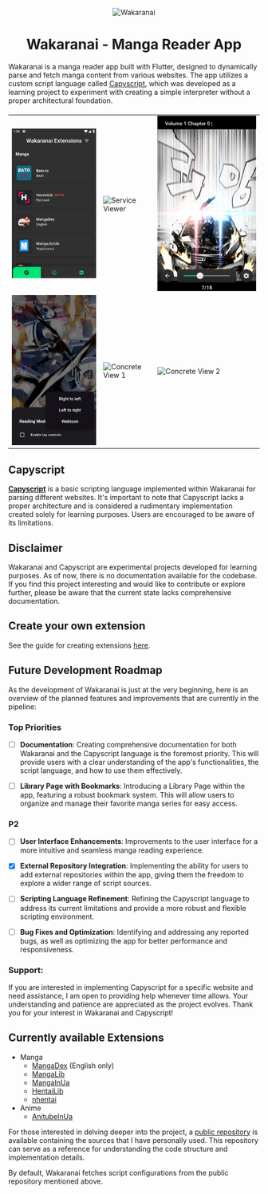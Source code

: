 <p align="center">
  <img width="192" src="docs/wakaranai.png" alt="Wakaranai"/>
</p>

<h1 align="center">Wakaranai - Manga Reader App</h1>

Wakaranai is a manga reader app built with Flutter, designed to dynamically parse and fetch manga
content from various websites. The app utilizes a custom script language
called [Capyscript](https://github.com/Sayuri128/capyscript), which was developed as a learning
project to experiment with creating a simple interpreter without a proper architectural foundation.

####

<table>
  <tr>
      <td>
        <img width="320px" src="docs/ExplorePage.png" alt="Explore Page"/>
      </td>
      <td>
         <img width="320px" src="docs/ServiceViewer.png" alt="Service Viewer"/>
      </td>
      <td>
         <img width="320px" src="docs/ChapterReader.png" alt="Chapter Reader 1"/>
      </td>
  </tr>
  <tr>
    <td>
        <img width="320px" src="docs/ChapterReader2.png" alt="Chapter Reader 2"/>
    </td>
    <td>
        <img width="320px" src="docs/ConcreteView1.png" alt="Concrete View 1"/>
    </td>
    <td>
      <img width="320px" src="docs/ConcreteView2.png" alt="Concrete View 2"/>
    </td>
  </tr>
</table>

## Capyscript

[**Capyscript**](https://github.com/Sayuri128/capyscript) is a basic scripting language implemented
within Wakaranai for parsing different websites. It's important to note that Capyscript lacks a
proper architecture and is considered a rudimentary implementation created solely for learning
purposes. Users are encouraged to be aware of its limitations.

## Disclaimer

Wakaranai and Capyscript are experimental projects developed for learning purposes. As of now, there
is no documentation available for the codebase. If you find this project interesting and would like
to contribute or explore further, please be aware that the current state lacks comprehensive
documentation.

## Create your own extension

See the guide for creating extensions [here](docs/guides/extensions.md).

## Future Development Roadmap
As the development of Wakaranai is just at the very beginning, here is an overview of the planned features and improvements that are currently in the pipeline:

### Top Priorities

- [ ] **Documentation**: Creating comprehensive documentation for both Wakaranai and the Capyscript language is the foremost priority. This will provide users with a clear understanding of the app's functionalities, the script language, and how to use them effectively.

- [ ] **Library Page with Bookmarks**: Introducing a Library Page within the app, featuring a robust bookmark system. This will allow users to organize and manage their favorite manga series for easy access.

### P2

- [ ] **User Interface Enhancements**: Improvements to the user interface for a more intuitive and seamless manga reading experience.

- [x] **External Repository Integration**: Implementing the ability for users to add external repositories within the app, giving them the freedom to explore a wider range of script sources.

- [ ] **Scripting Language Refinement**: Refining the Capyscript language to address its current limitations and provide a more robust and flexible scripting environment.

- [ ] **Bug Fixes and Optimization**: Identifying and addressing any reported bugs, as well as optimizing the app for better performance and responsiveness.

### Support:

If you are interested in implementing Capyscript for a specific website and need assistance, I am
open to providing help whenever time allows.
Your understanding and patience are appreciated as the project evolves. Thank you for your interest
in Wakaranai and Capyscript!

## Currently available Extensions

* Manga
    * [MangaDex](https://mangadex.org/) (English only)
    * [MangaLib](https://mangalib.me/)
    * [MangaInUa](https://manga.in.ua/)
    * [HentaiLib](https://hentailib.me/)
    * [nhentai](https://nhentai.net/)
* Anime
    * [AnitubeInUa](https://anitube.in.ua/)

For those interested in delving deeper into the project,
a [public repository](https://github.com/Sayuri128/wakaranai_configs) is available containing the
sources that I have personally used. This repository can serve as a reference 
for understanding the code structure and implementation details.

By default, Wakaranai fetches script configurations from the public repository mentioned above.

